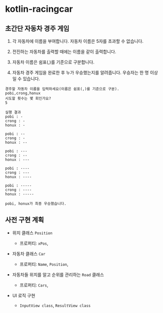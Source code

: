 # kotlin-racingcar

## 초간단 자동차 경주 게임

1. 각 자동차에 이름을 부여합니다. 자동차 이름은 5자를 초과할 수 없습니다.

2. 전진하는 자동차를 출력할 때에는 이름을 같이 출력합니다.

3. 자동차 이름은 쉼표(,)를 기준으로 구분합니다.

4. 자동차 경주 게임을 완료한 후 누가 우승했는지를 알려줍니다. 우승자는 한 명 이상일 수 있습니다.

```
경주할 자동차 이름을 입력하세요(이름은 쉼표(,)를 기준으로 구분).
pobi,crong,honux
시도할 횟수는 몇 회인가요?
5

실행 결과
pobi : -
crong : -
honux : -

pobi : --
crong : -
honux : --

pobi : ---
crong : --
honux : ---

pobi : ----
crong : ---
honux : ----

pobi : -----
crong : ----
honux : -----

pobi, honux가 최종 우승했습니다.
```

## 사전 구현 계획

- 위치 클래스 `Position`
    - 프로퍼티: `xPos`,

- 자동차 클래스 `Car`
    - 프로퍼티: `Name`, `Position`,

- 자동차들 위치를 알고 순위를 관리하는 `Road` 클래스
    - 프로퍼티: `Cars`,

- UI 로직 구현
    - `InputView class`, `ResultView class`

